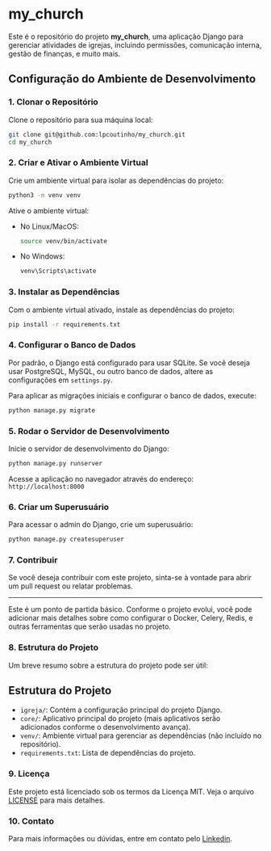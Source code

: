 # my_church

Este é o repositório do projeto **my_church**, uma aplicação Django para gerenciar atividades de igrejas, incluindo permissões, comunicação interna, gestão de finanças, e muito mais.

## Configuração do Ambiente de Desenvolvimento

### 1. Clonar o Repositório

Clone o repositório para sua máquina local:

```bash
git clone git@github.com:lpcoutinho/my_church.git
cd my_church
```

### 2. Criar e Ativar o Ambiente Virtual

Crie um ambiente virtual para isolar as dependências do projeto:

```bash
python3 -m venv venv
```

Ative o ambiente virtual:

- No Linux/MacOS:
    ```bash
    source venv/bin/activate
    ```

- No Windows:
    ```bash
    venv\Scripts\activate
    ```

### 3. Instalar as Dependências

Com o ambiente virtual ativado, instale as dependências do projeto:

```bash
pip install -r requirements.txt
```

### 4. Configurar o Banco de Dados

Por padrão, o Django está configurado para usar SQLite. Se você deseja usar PostgreSQL, MySQL, ou outro banco de dados, altere as configurações em `settings.py`.

Para aplicar as migrações iniciais e configurar o banco de dados, execute:

```bash
python manage.py migrate
```

### 5. Rodar o Servidor de Desenvolvimento

Inicie o servidor de desenvolvimento do Django:

```bash
python manage.py runserver
```

Acesse a aplicação no navegador através do endereço: `http://localhost:8000`

### 6. Criar um Superusuário

Para acessar o admin do Django, crie um superusuário:

```bash
python manage.py createsuperuser
```

### 7. Contribuir

Se você deseja contribuir com este projeto, sinta-se à vontade para abrir um pull request ou relatar problemas.

---

Este é um ponto de partida básico. Conforme o projeto evolui, você pode adicionar mais detalhes sobre como configurar o Docker, Celery, Redis, e outras ferramentas que serão usadas no projeto.

### 8. Estrutura do Projeto

Um breve resumo sobre a estrutura do projeto pode ser útil:

## Estrutura do Projeto

- `igreja/`: Contém a configuração principal do projeto Django.
- `core/`: Aplicativo principal do projeto (mais aplicativos serão adicionados conforme o desenvolvimento avança).
- `venv/`: Ambiente virtual para gerenciar as dependências (não incluído no repositório).
- `requirements.txt`: Lista de dependências do projeto.

### 9. Licença

Este projeto está licenciado sob os termos da Licença MIT. Veja o arquivo [LICENSE](LICENSE) para mais detalhes.

### 10. Contato


Para mais informações ou dúvidas, entre em contato pelo [Linkedin](https://www.linkedin.com/in/luizpaulocoutinho/).